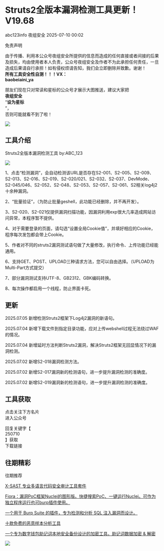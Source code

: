 #  Struts2全版本漏洞检测工具更新！V19.68  
abc123info  夜组安全   2025-07-10 00:02  
  
免责声明  
  
由于传播、利用本公众号夜组安全所提供的信息而造成的任何直接或者间接的后果及损失，均由使用者本人负责，公众号夜组安全及作者不为此承担任何责任，一旦造成后果请自行承担！如有侵权烦请告知，我们会立即删除并致歉。谢谢！  
**所有工具安全性自测！！！VX：**  
**baobeiaini_ya**  
  
朋友们现在只对常读和星标的公众号才展示大图推送，建议大家把  
**夜组安全**  
“**设为星标**  
”，  
否则可能就看不到了啦！  
  
  
![](https://mmbiz.qpic.cn/sz_mmbiz_png/icZ1W9s2Jp2WrOMH4AFgkSfEFMOvvFuVKmDYdQjwJ9ekMm4jiasmWhBicHJngFY1USGOZfd3Xg4k3iamUOT5DcodvA/640?wx_fmt=png&from=appmsg "")  
  
## 工具介绍  
  
Struts2全版本漏洞检测工具 by:ABC_123  
  
![](https://mmbiz.qpic.cn/sz_mmbiz_png/icZ1W9s2Jp2V4qLgKdCT8wyMrZtPqLexST99MHIou0HxtN8WMNtGb73Xz8rXtWtJaJJvb1Gia4sMSxibEmDkvjnIA/640?wx_fmt=png&from=appmsg "")  
  
1、点击“检测漏洞”，会自动检测该URL是否存在S2-001、S2-005、S2-009、S2-013、S2-016、S2-019、S2-020/021、S2-032、S2-037、DevMode、S2-045/046、S2-052、S2-048、S2-053、S2-057、S2-061、S2相关log4j2十余种漏洞。  
  
2、“批量验证”，（为防止批量geshell，此功能已经删除，并不再开发）。  
  
3、S2-020、S2-021仅提供漏洞扫描功能，因漏洞利用exp很大几率造成网站访问异常，本程序暂不提供。  
  
4、对于需要登录的页面，请勾选“设置全局Cookie值”，并填好相应的Cookie，程序每次发包都会带上Cookie。  
  
5、作者对不同的struts2漏洞测试语句做了大量修改，执行命令、上传功能已经能通用。  
  
6、支持GET、POST、UPLOAD三种请求方法，您可以自由选择。（UPLOAD为Multi-Part方式提交）  
  
7、部分漏洞测试支持UTF-8、GB2312、GBK编码转换。  
  
8、每次操作都启用一个线程，防止界面卡死。  
## 更新  
  
2025.07.05 新增检测Struts2框架下Log4j2漏洞的新语句。  
  
2025.07.04 新增下载文件到指定目录功能，应对上传webshell过程无法绕过WAF的情况。  
  
2025.07.04 新增延时方法判断Struts2漏洞，解决Struts2框架无回显情况下的漏洞检测。  
  
2025.07.02 新增S2-018漏洞检测方法。  
  
2025.07.02 新增S2-017漏洞新的检测语句，进一步提升漏洞检测的准确度。  
  
2025.07.02 新增S2-019漏洞新的检测语句，进一步提升漏洞检测的准确度。  
  
## 工具获取  
  
  
  
点击关注下方名片  
进入公众号  
  
回复关键字【  
250710  
】获取  
下载链接  
  
  
## 往期精彩  
  
  
往期推荐  
  
[X-SAST 专业多语言代码安全审计工具套件](http://mp.weixin.qq.com/s?__biz=Mzk0ODM0NDIxNQ==&mid=2247494700&idx=1&sn=aec4f555c2c98fedfd9ab4bab2996520&chksm=c36ba8d4f41c21c210127adf651bcaffc719cf01d35d586073fb48fe77e04dcfdabc53e884e7&scene=21#wechat_redirect)  
  
  
[Fiora：漏洞PoC框架Nuclei的图形版。快捷搜索PoC、一键运行Nuclei。可作为独立程序运行也可burp插件使用。](http://mp.weixin.qq.com/s?__biz=Mzk0ODM0NDIxNQ==&mid=2247494699&idx=1&sn=69f6bcf949f34426d14e3cb19a6128ed&chksm=c36ba8d3f41c21c51e548b1af79178e2116e52a96cf84feea7627cdf67668ce6fccdeca2686c&scene=21#wechat_redirect)  
  
  
[一个用于 Burp Suite 的插件，专为检测和分析 SQL 注入漏洞而设计。](http://mp.weixin.qq.com/s?__biz=Mzk0ODM0NDIxNQ==&mid=2247494698&idx=1&sn=47fe75c62630836696f6a32f42bef890&chksm=c36ba8d2f41c21c4fb95dbebe76e1974b261c8850be5da2969c90a9c0a2d6079c7072fedfe6b&scene=21#wechat_redirect)  
  
  
[十款免费的恶意样本分析工具](http://mp.weixin.qq.com/s?__biz=Mzk0ODM0NDIxNQ==&mid=2247494690&idx=1&sn=32c119203374701411a8d9572174b5dc&chksm=c36ba8daf41c21cc7ec7d636f92bfbaaab079f8a55292cb65b31395bfbe9b79d2ae45613ec0d&scene=21#wechat_redirect)  
  
  
[一个专为数字钱包助记词本地安全备份设计的加密工具。助记词数据加密 & 解密](http://mp.weixin.qq.com/s?__biz=Mzk0ODM0NDIxNQ==&mid=2247494661&idx=1&sn=347e22606381188baf5cf640a969e519&chksm=c36ba8fdf41c21eb792672415d86141a93ad6e8a9abbd9b0b852a7cddd966b2cf40db99d8e4d&scene=21#wechat_redirect)  
  
  
![](https://mmbiz.qpic.cn/mmbiz_png/OAmMqjhMehrtxRQaYnbrvafmXHe0AwWLr2mdZxcg9wia7gVTfBbpfT6kR2xkjzsZ6bTTu5YCbytuoshPcddfsNg/640?wx_fmt=other&wxfrom=5&wx_lazy=1&wx_co=1&random=0.8399406679299557&tp=webp "")  
  
